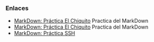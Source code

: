 ### Enlaces

* [MarkDown: Práctica El Chiquito](https://github.com/Sebi16/Portfolio_DAW/blob/main/Ejercicios/Chiquito.md) Practica del MarkDown
* [MarkDown: Práctica El Chiquito](https://github.com/Sebi16/Portfolio_DAW/blob/main/Ejercicios/Chiquito.md) Practica del MarkDown
* [MarkDown: Práctica SSH](https://github.com/Sebi16/Portfolio_DAW/blob/main/Ejercicios/practicassh.md)
